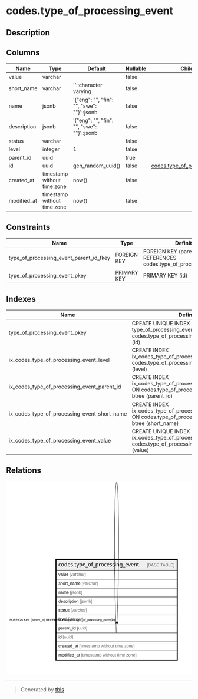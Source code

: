 # codes.type_of_processing_event

## Description

## Columns

| Name | Type | Default | Nullable | Children | Parents | Comment |
| ---- | ---- | ------- | -------- | -------- | ------- | ------- |
| value | varchar |  | false |  |  |  |
| short_name | varchar | ''::character varying | false |  |  |  |
| name | jsonb | '{"eng": "", "fin": "", "swe": ""}'::jsonb | false |  |  |  |
| description | jsonb | '{"eng": "", "fin": "", "swe": ""}'::jsonb | false |  |  |  |
| status | varchar |  | false |  |  |  |
| level | integer | 1 | false |  |  |  |
| parent_id | uuid |  | true |  | [codes.type_of_processing_event](codes.type_of_processing_event.md) |  |
| id | uuid | gen_random_uuid() | false | [codes.type_of_processing_event](codes.type_of_processing_event.md) |  |  |
| created_at | timestamp without time zone | now() | false |  |  |  |
| modified_at | timestamp without time zone | now() | false |  |  |  |

## Constraints

| Name | Type | Definition |
| ---- | ---- | ---------- |
| type_of_processing_event_parent_id_fkey | FOREIGN KEY | FOREIGN KEY (parent_id) REFERENCES codes.type_of_processing_event(id) |
| type_of_processing_event_pkey | PRIMARY KEY | PRIMARY KEY (id) |

## Indexes

| Name | Definition |
| ---- | ---------- |
| type_of_processing_event_pkey | CREATE UNIQUE INDEX type_of_processing_event_pkey ON codes.type_of_processing_event USING btree (id) |
| ix_codes_type_of_processing_event_level | CREATE INDEX ix_codes_type_of_processing_event_level ON codes.type_of_processing_event USING btree (level) |
| ix_codes_type_of_processing_event_parent_id | CREATE INDEX ix_codes_type_of_processing_event_parent_id ON codes.type_of_processing_event USING btree (parent_id) |
| ix_codes_type_of_processing_event_short_name | CREATE INDEX ix_codes_type_of_processing_event_short_name ON codes.type_of_processing_event USING btree (short_name) |
| ix_codes_type_of_processing_event_value | CREATE UNIQUE INDEX ix_codes_type_of_processing_event_value ON codes.type_of_processing_event USING btree (value) |

## Relations

![er](codes.type_of_processing_event.svg)

---

> Generated by [tbls](https://github.com/k1LoW/tbls)
